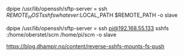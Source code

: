 dpipe /usr/lib/openssh/sftp-server = ssh $REMOTE_HOST sshfs whatever:$LOCAL_PATH $REMOTE_PATH -o slave

dpipe /usr/lib/openssh/sftp-server = ssh pi@192.168.55.133 sshfs :/home/oberstet/scm /home/pi/scm -o slave

https://blog.dhampir.no/content/reverse-sshfs-mounts-fs-push
